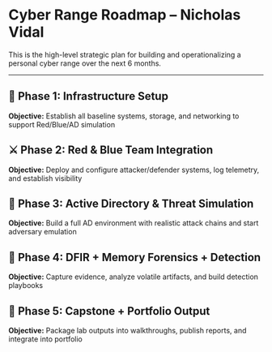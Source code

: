 
# Cyber Range Roadmap – Nicholas Vidal

This is the high-level strategic plan for building and operationalizing a personal cyber range over the next 6 months.

---

## 🧱 Phase 1: Infrastructure Setup  
**Objective:** Establish all baseline systems, storage, and networking to support Red/Blue/AD simulation

## ⚔️ Phase 2: Red & Blue Team Integration  
**Objective:** Deploy and configure attacker/defender systems, log telemetry, and establish visibility

## 🧠 Phase 3: Active Directory & Threat Simulation  
**Objective:** Build a full AD environment with realistic attack chains and start adversary emulation

## 🧪 Phase 4: DFIR + Memory Forensics + Detection  
**Objective:** Capture evidence, analyze volatile artifacts, and build detection playbooks

## 🚀 Phase 5: Capstone + Portfolio Output  
**Objective:** Package lab outputs into walkthroughs, publish reports, and integrate into portfolio

